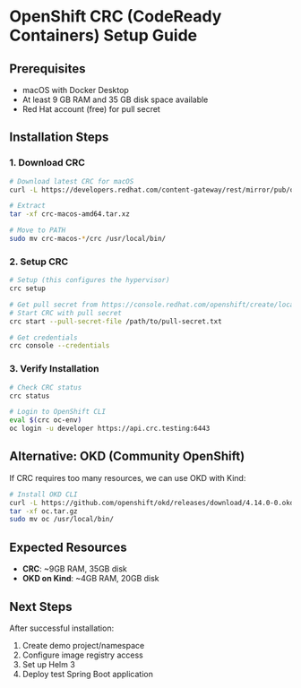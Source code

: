 # OpenShift CRC (CodeReady Containers) Setup Guide

## Prerequisites

- macOS with Docker Desktop
- At least 9 GB RAM and 35 GB disk space available
- Red Hat account (free) for pull secret

## Installation Steps

### 1. Download CRC

```bash
# Download latest CRC for macOS
curl -L https://developers.redhat.com/content-gateway/rest/mirror/pub/openshift-v4/clients/crc/latest/crc-macos-amd64.tar.xz -o crc-macos-amd64.tar.xz

# Extract
tar -xf crc-macos-amd64.tar.xz

# Move to PATH
sudo mv crc-macos-*/crc /usr/local/bin/
```

### 2. Setup CRC

```bash
# Setup (this configures the hypervisor)
crc setup

# Get pull secret from https://console.redhat.com/openshift/create/local
# Start CRC with pull secret
crc start --pull-secret-file /path/to/pull-secret.txt

# Get credentials
crc console --credentials
```

### 3. Verify Installation

```bash
# Check CRC status
crc status

# Login to OpenShift CLI
eval $(crc oc-env)
oc login -u developer https://api.crc.testing:6443
```

## Alternative: OKD (Community OpenShift)

If CRC requires too many resources, we can use OKD with Kind:

```bash
# Install OKD CLI
curl -L https://github.com/openshift/okd/releases/download/4.14.0-0.okd-2023-12-01-225814/openshift-client-mac.tar.gz -o oc.tar.gz
tar -xf oc.tar.gz
sudo mv oc /usr/local/bin/
```

## Expected Resources

- **CRC**: ~9GB RAM, 35GB disk
- **OKD on Kind**: ~4GB RAM, 20GB disk

## Next Steps

After successful installation:
1. Create demo project/namespace
2. Configure image registry access
3. Set up Helm 3
4. Deploy test Spring Boot application
